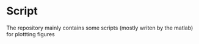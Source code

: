 # Script
The repository mainly contains some scripts (mostly writen by the matlab) for plottting figures
